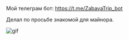 Мой телеграм бот: https://t.me/ZabavaTrip_bot

Делал по просьбе знакомой для майнора.


![gif]("labazer.webm")
